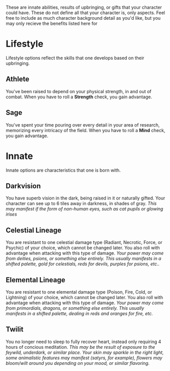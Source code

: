 These are innate abilities, results of upbringing, or gifts that your character could have. These do not define all that your character is, only aspects. Feel free to include as much character background detail as you'd like, but you may only recieve the benefits listed here for 

# Lifestyle
Lifestyle options reflect the skills that one develops based on their upbringing.

## Athlete
You've been raised to depend on your physical strength, in and out of combat. When you have to roll a **Strength** check, you gain advantage.

## Sage
You've spent your time pouring over every detail in your area of research, memorizing every intricacy of the field. When you have to roll a **Mind** check, you gain advantage.

# Innate
Innate options are characteristics that one is born with.

## Darkvision
You have superb vision in the dark, being raised in it or naturally gifted. Your character can see up to 6 tiles away in darkness, in shades of gray.
*This may manifest if the form of non-human eyes, such as cat pupils or glowing irises*

## Celestial Lineage
You are resistant to one celestial damage type (Radiant, Necrotic, Force, or Psychic) of your choice, which cannot be changed later. You also roll with advantage when attacking with this type of damage.
*Your power may come from deities, psions, or something else entirely. This usually manifests in a shifted palette, gold for celestials, reds for devils, purples for psions, etc..*


## Elemental Lineage
You are resistant to one elemental damage type (Poison, Fire, Cold, or Lightning) of your choice, which cannot be changed later. You also roll with advantage when attacking with this type of damage.
*Your power may come from primordials, dragons, or something else entirely. This usually manifests in a shifted palette, dealing in reds and oranges for fire, etc.*

## Twilit
You no longer need to sleep to fully recover heart, instead only requiring 4 hours of concious meditation.
*This may be the result of exposure to the feywild, underdark, or similar place. Your skin may sparkle in the right light, some animalistic features may manifest (satyrs, for example), flowers may bloom/wilt around you depending on your mood, or similar flavoring.*